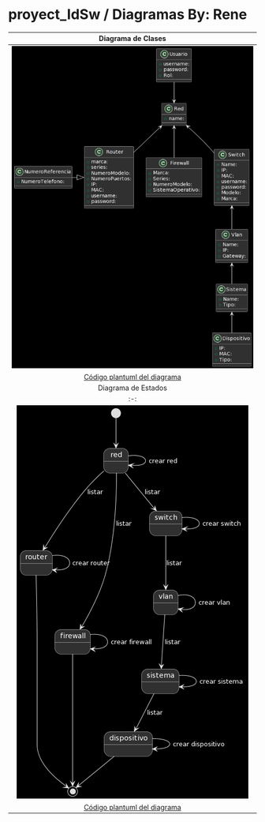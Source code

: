 # proyect_IdSw / Diagramas By: Rene

|Diagrama de Clases|
|:-:|
|![Imagen](images/diagramaClasesV1.0.png)|
|[Código plantuml del diagrama](docs/diagramaClases.plantuml)|
|Diagrama de Estados|
|:-:|
|![Imagen](images/diagramaEstadosV1.0.png)|
|[Código plantuml del diagrama](docs/diagramaEstados.plantuml)|
